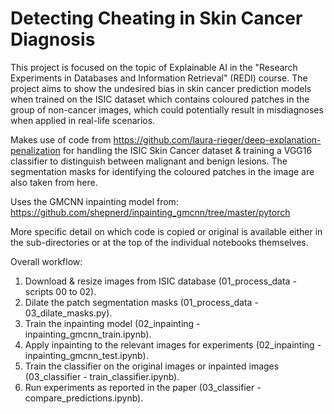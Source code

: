 # Detecting Cheating in Skin Cancer Diagnosis
This project is focused on the topic of Explainable AI in the "Research Experiments in Databases and Information Retrieval" (REDI) course. The project aims to show the undesired bias in skin cancer prediction models when trained on the ISIC dataset which contains coloured patches in the group of non-cancer images, which could potentially result in misdiagnoses when applied in real-life scenarios.

Makes use of code from https://github.com/laura-rieger/deep-explanation-penalization for handling the ISIC Skin Cancer dataset & training a VGG16 classifier to distinguish between malignant and benign lesions. The segmentation masks for identifying the coloured patches in the image are also taken from here.

Uses the GMCNN inpainting model from: https://github.com/shepnerd/inpainting_gmcnn/tree/master/pytorch

More specific detail on which code is copied or original is available either in the sub-directories or at the top of the individual notebooks themselves.

Overall workflow:

1. Download & resize images from ISIC database                      (01_process_data - scripts 00 to 02).
2. Dilate the patch segmentation masks                              (01_process_data - 03_dilate_masks.py).
3. Train the inpainting model                                       (02_inpainting - inpainting_gmcnn_train.ipynb).
4. Apply inpainting to the relevant images for experiments          (02_inpainting - inpainting_gmcnn_test.ipynb).
5. Train the classifier on the original images or inpainted images  (03_classifier - train_classifier.ipynb).
6. Run experiments as reported in the paper                         (03_classifier - compare_predictions.ipynb).

